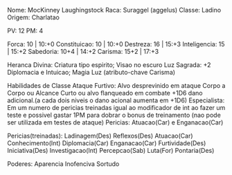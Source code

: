 Nome: MocKinney Laughingstock
Raca: Suraggel (aggelus)
Classe: Ladino
Origem: Charlatao

PV: 12
PM: 4

Forca: 10        | 10:+0
Constituicao: 10 | 10:+0
Destreza: 16     | 15:+3
Inteligencia: 15 | 15:+2
Sabedoria: 10+4  | 14:+2
Carisma: 15+2    | 17:+3

Heranca Divina: Criatura tipo espirito; Visao no escuro
Luz Sagrada: +2 Diplomacia e Intuicao; Magia Luz (atributo-chave Carisma)

Habilidades de Classe
Ataque Furtivo: Alvo desprevinido em ataque Corpo a Corpo ou Alcance Curto
                ou alvo flanqueado em combate +1D6 dano adicional.(a cada
                dois niveis o dano acional aumenta em +1D6)
Especialista: Em um numero de pericias treinadas igual ao modificador de int
              ao fazer um teste e possivel gastar 1PM para dobrar o bonus de
              treinamento (nao pode ser utilizada em testes de ataque)
              Pericias: Atuacao(Car) e Enganacao(Car)

Pericias(treinadas):
Ladinagem(Des)
Reflexos(Des)
Atuacao(Car)
Conhecimento(Int)
Diplomacia(Car)
Enganacao(Car)
Furtividade(Des)
Iniciativa(Des)
Investigacao(Int)
Percepcao(Sab)
Luta(For)
Pontaria(Des)

Poderes:
Aparencia Inofenciva
Sortudo

